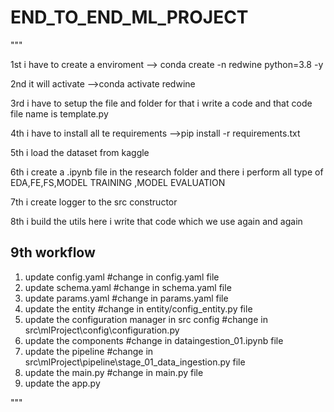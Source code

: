 # END_TO_END_ML_PROJECT

"""

1st  i have to create a enviroment 
--> conda create -n redwine python=3.8 -y


2nd it will activate 
-->conda activate redwine  

3rd i have to setup the file and folder for that i write a code and that code file name is template.py


4th  i have to install all te requirements 
-->pip install -r requirements.txt


5th i load the dataset from kaggle 

6th i create a .ipynb file in the research folder and there i perform all type of EDA,FE,FS,MODEL TRAINING ,MODEL EVALUATION

7th i create logger to the src constructor

8th i build the utils here i write that code which we use again and again


## 9th workflow
1. update config.yaml  #change in config.yaml file
2. update schema.yaml  #change in schema.yaml file
3. update params.yaml  #change in params.yaml file
4. update the entity   #change in entity/config_entity.py file
5. update the configuration manager in src config  #change in src\mlProject\config\configuration.py
6. update the components   #change in dataingestion_01.ipynb file
7. update the pipeline     #change in src\mlProject\pipeline\stage_01_data_ingestion.py file 
8. update the main.py      #change in main.py file
9. update the app.py



"""